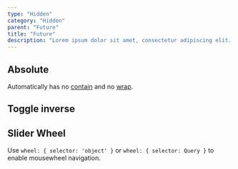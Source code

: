 ```yaml
---
type: "Hidden"
category: "Hidden"
parent: "Future"
title: "Future"
description: "Lorem ipsum dolor sit amet, consectetur adipiscing elit. Nunc tempus laoreet leo sit amet iaculis."
---
```


## Absolute

Automatically has no [contain](/components/slider/position#contain) and no [wrap](/components/slider/position#wrap).

<demo>
  <div class="gatsby_demo_item xt-toggle" data-iframe="demos/themes/hero/slider-hero-v1">
  </div>
</demo>

## Toggle inverse	

<demo>
  <demoinline src="demos/components/toggle/animation-css-multiple">
  </demoinline>
  <demoinline src="demos/components/toggle/animation-css-inverse">
  </demoinline>
</demo>

## Slider Wheel	

Use `wheel: { selector: 'object' }` or `wheel: { selector: Query }` to enable mousewheel navigation.	

<demo>	
  <demoinline src="demos/components/slider/wheel">	
  </demoinline>	
</demo>	
